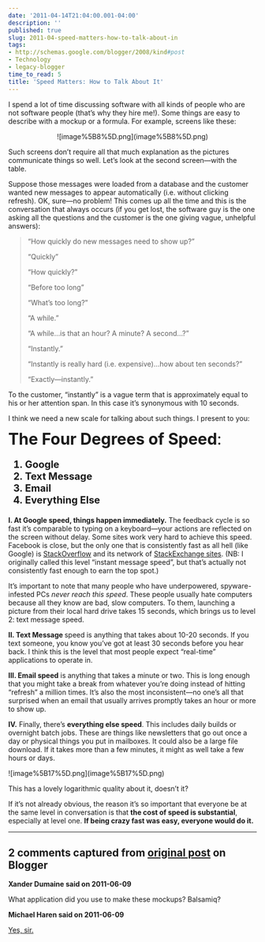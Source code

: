 ```yaml
---
date: '2011-04-14T21:04:00.001-04:00'
description: ''
published: true
slug: 2011-04-speed-matters-how-to-talk-about-in
tags:
- http://schemas.google.com/blogger/2008/kind#post
- Technology
- legacy-blogger
time_to_read: 5
title: 'Speed Matters: How to Talk About It'
---
```


<p>I spend a lot of time discussing software with all kinds of people who are not software people (that’s why they hire me!). Some things are easy to describe with a mockup or a formula. For example, screens like these:</p>  <p align="center">![image%5B8%5D.png](image%5B8%5D.png)</p>
<p>Such screens don’t require all that much explanation as the pictures communicate things so well. Let’s look at the second screen—with the table. </p>
<p>Suppose those messages were loaded from a database and the customer wanted new messages to appear automatically (i.e. without clicking refresh). OK, sure—no problem! This comes up all the time and this is the conversation that always occurs (if you get lost, the software guy is the one asking all the questions and the customer is the one giving vague, unhelpful answers):</p>
<blockquote> 
<p>“How quickly do new messages need to show up?”</p>  
<p>“Quickly”</p>  
<p>“How quickly?”</p>  
<p>“Before too long”</p>  
<p>“What’s too long?”</p>  
<p>“A while.”</p>  
<p>“A while…is that an hour? A minute? A second…?”</p>  
<p>“Instantly.”</p>  
<p>“Instantly is really hard (i.e. expensive)…how about ten seconds?”</p>  
<p>“Exactly—instantly.”</p>
</blockquote>
<p>To the customer, “instantly” is a vague term that is approximately equal to his or her attention span. In this case it’s synonymous with 10 seconds. </p>
<p>I think we need a new scale for talking about such things. I present to you:</p>
<p><font size="6"><strong>The Four Degrees of Speed</strong>:</font></p>  <ol style="font-size: 20px; font-weight: bold;">   <li>Google </li>    <li>Text Message </li>    <li>Email </li>    <li>Everything Else </li> </ol>
<p><strong>I. At Google speed, things happen immediately.</strong> The feedback cycle is so fast it’s comparable to typing on a keyboard—your actions are reflected on the screen without delay. Some sites work very hard to achieve this speed. Facebook is close, but the only one that is consistently fast as all hell (like Google) is <a href="http://stackoverflow.com/">StackOverflow</a> and its network of <a href="http://stackexchange.com/">StackExchange sites</a>. (NB: I originally called this level “instant message speed”, but that’s actually not consistently fast enough to earn the top spot.)</p>
<p>It’s important to note that many people who have underpowered, spyware-infested PCs <em>never reach this speed</em>. These people usually hate computers because all they know are bad, slow computers. To them, launching a picture from their local hard drive takes 15 seconds, which brings us to level 2: text message speed.</p>
<p><strong>II. Text Message </strong>speed is anything that takes about 10-20 seconds. If you text someone, you know you’ve got at least 30 seconds before you hear back. I think this is the level that most people expect “real-time” applications to operate in.</p>
<p><strong>III. Email speed</strong> is anything that takes a minute or two. This is long enough that you might take a break from whatever you’re doing instead of hitting “refresh” a million times. It’s also the most inconsistent—no one’s all that surprised when an email that usually arrives promptly takes an hour or more to show up.</p>
<p><strong>IV.</strong> Finally, there’s <strong>everything else speed</strong>. This includes daily builds or overnight batch jobs. These are things like newsletters that go out once a day or physical things you put in mailboxes. It could also be a large file download. If it takes more than a few minutes, it might as well take a few hours or days.</p>
<p>![image%5B17%5D.png](image%5B17%5D.png)</p>
<p>This has a lovely logarithmic quality about it, doesn’t it?</p>
<p>If it’s not already obvious, the reason it’s so important that everyone be at the same level in conversation is that <strong>the cost of speed is substantial</strong>, especially at level one. <strong>If being crazy fast was easy, everyone would do it.</strong></p>

---

## 2 comments captured from [original post](https://blog.wassupy.com/2011/04/speed-matters-how-to-talk-about-in.html) on Blogger

**Xander Dumaine said on 2011-06-09**

What application did you use to make these mockups? Balsamiq?

**Michael Haren said on 2011-06-09**

<a href="http://balsamiq.com/products/mockups" rel="nofollow">Yes, sir.</a>

